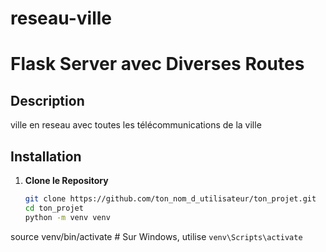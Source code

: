 # reseau-ville

# Flask Server avec Diverses Routes

## Description
ville en reseau avec toutes les télécommunications de la ville

## Installation

1. **Clone le Repository**
   ```sh
   git clone https://github.com/ton_nom_d_utilisateur/ton_projet.git
   cd ton_projet
   python -m venv venv
source venv/bin/activate # Sur Windows, utilise `venv\Scripts\activate`



